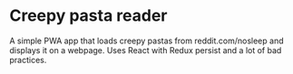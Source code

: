 # Creepy pasta reader

A simple PWA app that loads creepy pastas from reddit.com/nosleep and displays it on a webpage. 
Uses React with Redux persist and a lot of bad practices.
